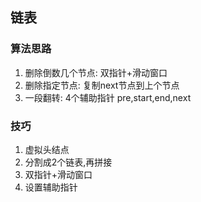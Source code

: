 ## 链表

### 算法思路
1. 删除倒数几个节点: 双指针+滑动窗口
2. 删除指定节点: 复制next节点到上个节点
3. 一段翻转: 4个辅助指针 pre,start,end,next

### 技巧
1. 虚拟头结点
2. 分割成2个链表,再拼接
3. 双指针+滑动窗口
4. 设置辅助指针